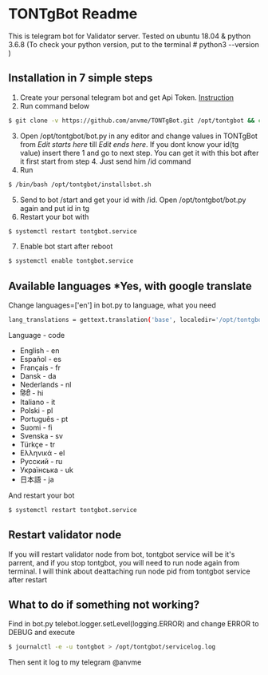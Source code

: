 # TONTgBot Readme
This is telegram bot for Validator server. 
Tested on ubuntu 18.04 & python 3.6.8 (To check your python version, put to the terminal # python3 --version )
## Installation in 7 simple steps

 1. Create your personal telegram bot and get Api Token. [Instruction](https://docs.microsoft.com/en-us/azure/bot-service/bot-service-channel-connect-telegram?view=azure-bot-service-4.0)
 2. Run command below
```sh
$ git clone -v https://github.com/anvme/TONTgBot.git /opt/tontgbot && cd /opt/tontgbot && chmod +x installsbot.sh
```
 3. Open /opt/tontgbot/bot.py in any editor and change values in TONTgBot from *Edit starts here* till *Edit ends here*. If you dont know your id(tg value) insert there 1 and go to next step. You can get it with this bot after it first start from step 4. Just send him /id command
 4. Run 
 ```sh
$ /bin/bash /opt/tontgbot/installsbot.sh
```
 5. Send to bot /start and get your id with /id. Open /opt/tontgbot/bot.py again and put id in tg
 6. Restart your bot with
  ```sh
$ systemctl restart tontgbot.service 
```
 7. Enable bot start after reboot
  ```sh
$ systemctl enable tontgbot.service 
```
## Available languages *Yes, with google translate
Change languages=['en'] in bot.py to language, what you need
  ```sh
lang_translations = gettext.translation('base', localedir='/opt/tontgbot/locales', languages=['en'])
```

Language - code
* English - en
* Español - es
* Français - fr
* Dansk - da
* Nederlands - nl
* हिंदी - hi
* Italiano - it
* Polski - pl
* Português - pt
* Suomi - fi
* Svenska - sv
* Türkçe - tr
* Ελληνικά - el
* Русский - ru
* Українська - uk
* 日本語 - ja

And restart your bot
  ```sh
$ systemctl restart tontgbot.service 
```

## Restart validator node
If you will restart validator node from bot, tontgbot service will be it's parrent, and if you stop tontgbot, you will need to run node again from terminal. I will think about deattaching run node pid from tontgbot service after restart

## What to do if something not working?
Find in bot.py telebot.logger.setLevel(logging.ERROR) and change ERROR to DEBUG and execute
  ```sh
$ journalctl -e -u tontgbot > /opt/tontgbot/servicelog.log
```
Then sent it log to my telegram @anvme
